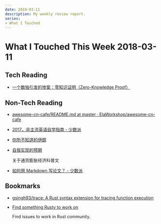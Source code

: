 ```yaml
---
date: 2018-03-11
description: My weekly review report.
series:
- What I Touched
---
```


# What I Touched This Week 2018-03-11



## Tech Reading

* [一个数独引发的惨案：零知识证明（Zero-Knowledge Proof）](https://zhuanlan.zhihu.com/p/34072069?from=timeline&isappinstalled=0)

<!--more-->

## Non-Tech Reading

* [awesome-cn-cafe/README.md at master · ElaWorkshop/awesome-cn-cafe](https://github.com/ElaWorkshop/awesome-cn-cafe/blob/master/README.md)
* [2017，非主流英语自学指南 - 少数派](https://sspai.com/post/43410)
* [你所不知道的伊朗](https://www.backpackers.com.tw/forum/showthread.php?t=1949067)
* [自我实现的预期](https://mp.weixin.qq.com/s/LB0cG1PXBYMgLyaWGZzRGQ)

    关于通货膨胀经济科普文

* [如何用 Markdown 写论文？ - 少数派](https://sspai.com/post/43471)

## Bookmarks

* [gsingh93/trace: A Rust syntax extension for tracing function execution](https://github.com/gsingh93/trace)
* [Find something Rusty to work on](https://www.rustaceans.org/findwork/starters)

    Find issues to work in Rust community.
